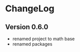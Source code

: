 ChangeLog
=========

Version 0.6.0
-------------
* renamed project to math base
* renamed packages


